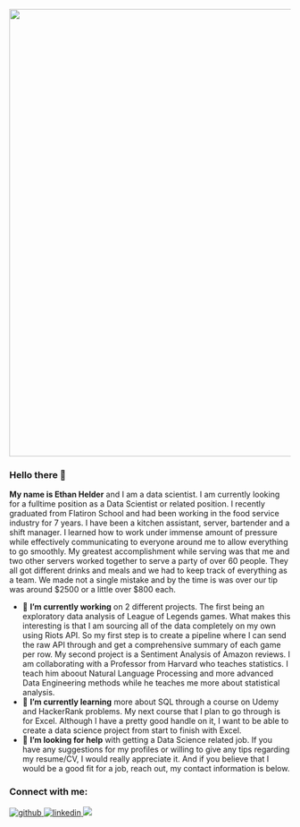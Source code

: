 <p align="center">
    <img width="800" src="Hellothere.gif">
</p>

### Hello there 👋

**My name is Ethan Helder** and I am a data scientist. I am currently looking for a fulltime position as a Data Scientist or related position. I recently graduated from Flatiron School and had been working in the food service industry for 7 years. I have been a kitchen assistant, server, bartender and a shift manager. I learned how to work under immense amount of pressure while effectively communicating to everyone around me to allow everything to go smoothly. My greatest accomplishment while serving was that me and two other servers worked together to serve a party of over 60 people. They all got different drinks and meals and we had to keep track of everything as a team. We made not a single mistake and by the time is was over our tip was around $2500 or a little over $800 each.

- 🔭 **I’m currently working** on 2 different projects. The first being an exploratory data analysis of League of Legends games. What makes this interesting is that I am sourcing all of the data completely on my own using Riots API. So my first step is to create a pipeline where I can send the raw API through and get a comprehensive summary of each game per row. My second project is a Sentiment Analysis of Amazon reviews. I am collaborating with a Professor from Harvard who teaches statistics. I teach him aboout Natural Language Processing and more advanced Data Engineering methods while he teaches me more about statistical analysis.
-  🌱 **I’m currently learning** more about SQL through a course on Udemy and HackerRank problems. My next course that I plan to go through is for Excel. Although I have a pretty good handle on it, I want to be able to create a data science project from start to finish with Excel. 
- 🤔 **I’m looking for help** with getting a Data Science related job. If you have any suggestions for my profiles or willing to give any tips regarding my resume/CV, I would really appreciate it. And if you believe that I would be a good fit for a job, reach out, my contact information is below.
<!--
**Zealfire243/Zealfire243** is a ✨ _special_ ✨ repository because its `README.md` (this file) appears on your GitHub profile.

Here are some ideas to get you started:
 
 
- 👯 I’m looking to collaborate on ...
 
- 💬 Ask me about 
- 😄 Pronouns: ...
- ⚡ Fun fact: ...
-->
### Connect with me:

<a href="https://github.com/Zealfire243" target="_blank" rel="noopener noreferrer">
<img src=https://img.shields.io/badge/github-%2324292e.svg?&style=for-the-badge&logo=github&logoColor=white alt=github style="margin-bottom: 5px;" />
</a>
<a href="https://linkedin.com/in/ethan-helder" target="_blank" rel="noopener noreferrer">
<img src=https://img.shields.io/badge/linkedin-%231E77B5.svg?&style=for-the-badge&logo=linkedin&logoColor=white alt=linkedin style="margin-bottom: 5px;" />
</a> 
<a href="mailto:helderethan@gmail.com" rel="nofollow"><img src= "https://img.shields.io/badge/Gmail-D14836?style=for-the-badge&logo=gmail&logoColor=white" />
</a>
<!--
<a onclick='window.open(this.href,"_blank");return false;' href="https://leetcode.com/helderethan/">
<img src=https://badges.peiyuan.ch/leetcode/helderethan/name alt=medium style="margin-bottom: 10px;" />
</a>
-->
